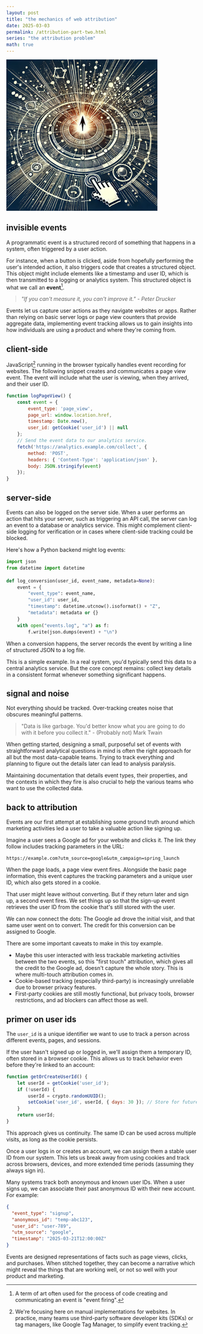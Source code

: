 ```yaml
---
layout: post
title: "the mechanics of web attribution"
date: 2025-03-03
permalink: /attribution-part-two.html
series: "the attribution problem"
math: true
---
```


<img src="/assets/images/attribution_two.webp" alt="event firing inspired image" width="400" class="feature-image">

## **invisible events**

A programmatic event is a structured record of something that happens in a system, often triggered by a user action.

For instance, when a button is clicked, aside from hopefully performing the user's intended action, it also triggers code that creates a structured object. This object might include elements like a timestamp and user ID, which is then transmitted to a logging or analytics system. This structured object is what we call an **event**[^1].

[^1]: A term of art often used for the process of code creating and communicating an event is "event firing".

> *"If you can't measure it, you can't improve it." - Peter Drucker*

Events let us capture user actions as they navigate websites or apps. Rather than relying on basic server logs or page view counters that provide aggregate data, implementing event tracking allows us to gain insights into how individuals are using a product and where they're coming from.

## **client-side**

JavaScript[^2] running in the browser typically handles event recording for websites. The following snippet creates and communicates a page view event. The event will include what the user is viewing, when they arrived, and their user ID.

```javascript
function logPageView() {
    const event = {
        event_type: 'page_view',
        page_url: window.location.href,
        timestamp: Date.now(),
        user_id: getCookie('user_id') || null
    };
    // Send the event data to our analytics service.
    fetch('https://analytics.example.com/collect', {
        method: 'POST',
        headers: { 'Content-Type': 'application/json' },
        body: JSON.stringify(event)
    });
}
```

[^2]: We're focusing here on manual implementations for websites. In practice, many teams use third-party software developer kits (SDKs) or tag managers, like Google Tag Manager, to simplify event tracking.

## **server-side**

Events can also be logged on the server side. When a user performs an action that hits your server, such as triggering an API call, the server can log an event to a database or analytics service. This might complement client-side logging for verification or in cases where client-side tracking could be blocked.

Here's how a Python backend might log events:

```python
import json
from datetime import datetime

def log_conversion(user_id, event_name, metadata=None):
    event = {
        "event_type": event_name,
        "user_id": user_id,
        "timestamp": datetime.utcnow().isoformat() + "Z",
        "metadata": metadata or {}
    }
    with open("events.log", "a") as f:
        f.write(json.dumps(event) + "\n")
```

When a conversion happens, the server records the event by writing a line of structured JSON to a log file.

This is a simple example. In a real system, you'd typically send this data to a central analytics service. But the core concept remains: collect key details in a consistent format whenever something significant happens.

## **signal and noise**

Not everything should be tracked. Over-tracking creates noise that obscures meaningful patterns.

> "Data is like garbage. You'd better know what you are going to do with it before you collect it." - (Probably not) Mark Twain

When getting started, designing a small, purposeful set of events with straightforward analytical questions in mind is often the right approach for all but the most data-capable teams. Trying to track everything and planning to figure out the details later can lead to analysis paralysis.

Maintaining documentation that details event types, their properties, and the contexts in which they fire is also crucial to help the various teams who want to use the collected data.

## **back to attribution**

Events are our first attempt at establishing some ground truth around which marketing activities led a user to take a valuable action like signing up.

Imagine a user sees a Google ad for your website and clicks it. The link they follow includes tracking parameters in the URL:

```
https://example.com?utm_source=google&utm_campaign=spring_launch
```

When the page loads, a page view event fires. Alongside the basic page information, this event captures the tracking parameters and a unique user ID, which also gets stored in a cookie.

That user might leave without converting. But if they return later and sign up, a second event fires. We set things up so that the sign-up event retrieves the user ID from the cookie that's still stored with the user.

We can now connect the dots: The Google ad drove the initial visit, and that same user went on to convert. The credit for this conversion can be assigned to Google.

There are some important caveats to make in this toy example.

- Maybe this user interacted with less trackable marketing activities between the two events, so this "first touch" attribution, which gives all the credit to the Google ad, doesn't capture the whole story. This is where multi-touch attribution comes in.
- Cookie-based tracking (especially third-party) is increasingly unreliable due to browser privacy features.
- First-party cookies are still mostly functional, but privacy tools, browser restrictions, and ad blockers can affect those as well.

## **primer on user ids**

The `user_id` is a unique identifier we want to use to track a person across different events, pages, and sessions.

If the user hasn't signed up or logged in, we'll assign them a temporary ID, often stored in a browser cookie. This allows us to track behavior even before they're linked to an account:

```javascript
function getOrCreateUserId() {
    let userId = getCookie('user_id');
    if (!userId) {
        userId = crypto.randomUUID();
        setCookie('user_id', userId, { days: 30 }); // Store for future visits
    }
    return userId;
}
```

This approach gives us continuity. The same ID can be used across multiple visits, as long as the cookie persists.

Once a user logs in or creates an account, we can assign them a stable user ID from our system. This lets us break away from using cookies and track across browsers, devices, and more extended time periods (assuming they always sign in).

Many systems track both anonymous and known user IDs. When a user signs up, we can associate their past anonymous ID with their new account. For example:

```json
{
  "event_type": "signup",
  "anonymous_id": "temp-abc123",
  "user_id": "user-789",
  "utm_source": "google",
  "timestamp": "2025-03-21T12:00:00Z"
}
```

Events are designed representations of facts such as page views, clicks, and purchases. When stitched together, they can become a narrative which might reveal the things that are working well, or not so well with your product and marketing.
